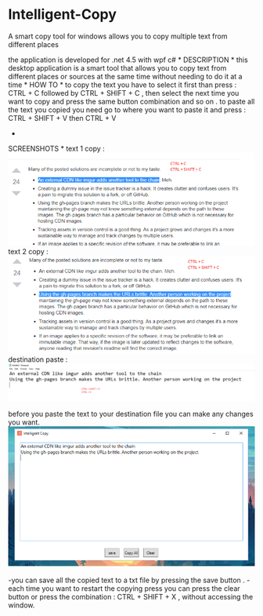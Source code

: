 # Intelligent-Copy
A smart copy tool for windows allows you to copy multiple text from different places 

the application is developed for .net 4.5 with wpf c#
*
DESCRIPTION
*
this desktop application is a smart tool that allows you to copy text from different places or sources at the same time without needing to 
do it at a time 
*
HOW TO 
*
to copy the text you have to select it first than press : CTRL + C followed by CTRL + SHIFT + C , then select the next time you want to copy
and press the same button combination and so on . 
to paste all the text you copied you need go to where you want to paste it and press : CTRL + SHIFT + V then CTRL + V 

*
SCREENSHOTS
*
text 1  copy : <br />
![Screenshot](README/capture1.png) <br />
text 2 copy : <br />
![Screenshot](README/capture2.png) <br />
destination paste : <br />
![Screenshot](README/capture3.png) <br />

before you paste the text to your destination file you can make any changes you want. <br />
![Screenshot](README/capture4.png)<br />
<br />
-you can save all the copied text to a txt file by pressing the save button .
-each time you want to restart the copying press you can press the clear button or press the combination : CTRL + SHIFT + X , 
without accessing the window.
